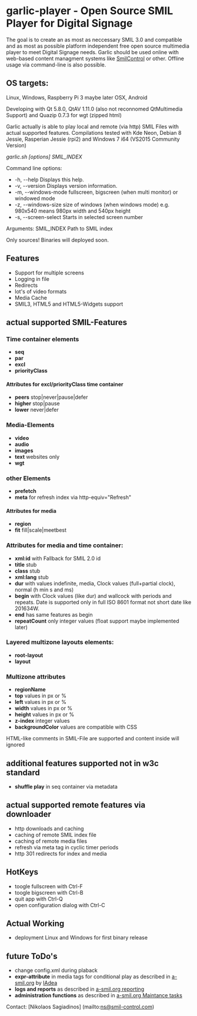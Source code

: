 # garlic-player - Open Source SMIL Player for Digital Signage

The goal is to create an as most as neccessary SMIL 3.0 and compatible and as most as possible platform independent free open source multimedia player to meet Digital Signage needs.
Garlic should be used online with web-based content managment systems like [SmilControl](http://smil-control.com) or other.
Offline usage via command-line is also possible.

## OS targets:

Linux, Windows, Raspberry Pi 3 maybe later OSX, Android

Developing with Qt 5.8.0, QtAV 1.11.0 (also not reconnomed QtMultimedia Support) and Quazip 0.7.3 for wgt (zipped html)

Garlic actually is able to play local and remote (via http) SMIL Files with actual supported features.
Compilations tested with Kde Neon, Debian 8 Jessie, Rasperian Jessie (rpi2) and Windows 7 i64 (VS2015 Community Version)

*garlic.sh [options] SMIL_INDEX*

Command line options:
 - -h, --help          Displays this help.
 - -v, --version       Displays version information.
 - -m, --windows-mode  fullscreen, bigscreen (when multi monitor) or windowed mode
 - -z, --windows-size  size of windows (when windows mode) e.g. 980x540 means 980px width and 540px height
 - -s, --screen-select Starts in selected screen number

Arguments:
SMIL_INDEX        Path to SMIL index

Only sources! Binaries will deployed soon.

## Features
 - Support for multiple screens
 - Logging in file
 - Redirects
 - lot's of video formats 
 - Media Cache
 - SMIL3, HTML5 and HTML5-Widgets support

## actual supported SMIL-Features

### Time container elements
- **seq**
- **par**
- **excl**
- **priorityClass**

#### Attributes for excl/priorityClass time container
- **peers** stop|never|pause|defer
- **higher** stop|pause
- **lower** never|defer

### Media-Elements
- **video**
- **audio**
- **images**
- **text** websites only
- **wgt** 

### other Elements
- **prefetch**
- **meta** for refresh index via http-equiv="Refresh"

#### Attributes for media
- **region**
- **fit** fill|scale|meetbest

### Attributes for media and time container:
- **xml:id** with Fallback for SMIL 2.0 id
- **title** stub
- **class** stub
- **xml:lang** stub
- **dur** with values indefinite, media, Clock values (full+partial clock),  normal (h min s and ms)
- **begin** with Clock values (like dur) and wallcock with periods and repeats. Date is supported only in full ISO 8601 format not short date like 201634W.
- **end** has same features as begin
- **repeatCount** only integer values (float support maybe implemented later)

### Layered multizone layouts elements:
- **root-layout**
- **layout**

### Multizone attributes
- **regionName**
- **top** values in px or %
- **left** values in px or %
- **width** values in px or %
- **height** values in px or %
- **z-index** integer values
- **backgroundColor** values are compatible with CSS

<!-- -->  HTML-like comments in SMIL-File are supported and content inside will ignored

## additional features supported not in w3c standard
- **shuffle play** in seq container via metadata

## actual supported remote features via downloader
- http downloads and caching
- caching of remote SMIL index file
- caching of remote media files
- refresh via meta tag in cyclic timer periods
- http 301 redirects for index and media

## HotKeys
- toogle fullscreen with Ctrl-F
- toogle bigscreen with Ctrl-B
- quit app with Ctrl-Q
- open configuration dialog with Ctrl-C

## Actual Working
- deployment Linux and Windows for first binary release

## future ToDo's
- change config.xml during plaback
- **expr-attribute** in media tags for conditional play as described in [a-smil.org](http://www.a-smil.org/index.php/Conditional_play) by [IAdea](http://www.iadea.com/)
- **logs and reports** as described in [a-smil.org reporting](http://www.a-smil.org/index.php/Reporting)
- **administration functions** as described in [a-smil.org Maintance tasks](http://www.a-smil.org/index.php/Maintenance_tasks)

Contact: [Nikolaos Sagiadinos] (mailto:ns@smil-control.com)
